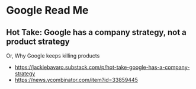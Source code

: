 # Google Read Me

## Hot Take: Google has a company strategy, not a product strategy
Or, Why Google keeps killing products

* https://jackiebavaro.substack.com/p/hot-take-google-has-a-company-strategy
* https://news.ycombinator.com/item?id=33859445